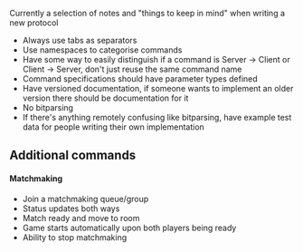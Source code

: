 Currently a selection of notes and "things to keep in mind" when writing a new protocol
- Always use tabs as separators
- Use namespaces to categorise commands
- Have some way to easily distinguish if a command is Server -> Client or Client -> Server, don't just reuse the same command name
- Command specifications should have parameter types defined
- Have versioned documentation, if someone wants to implement an older version there should be documentation for it
- No bitparsing
- If there's anything remotely confusing like bitparsing, have example test data for people writing their own implementation

## Additional commands
#### Matchmaking
- Join a matchmaking queue/group
- Status updates both ways
- Match ready and move to room
- Game starts automatically upon both players being ready
- Ability to stop matchmaking



